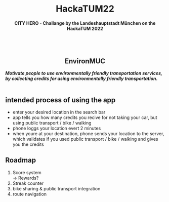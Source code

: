 <h1 align=center>HackaTUM22</h1>

<h4 align=center>CITY HERO - Challange by the Landeshauptstadt München on the HackaTUM 2022</h4>
<br>
<br>

<h2 align=center>EnvironMUC</h2>

**_Motivate people to use environmentally friendly transportation services, by collecting credits for using environmentally friendly transportation._** \
<br>

## intended process of using the app

- enter your desired location in the search bar
- app tells you how many credits you recive for not taking your car, but using public transport / bike / walking
- phone loggs your location evert 2 minutes
- when youre at your destination, phone sends your location to the server, which validates if you used public transport / bike / walking and gives you the credits

## Roadmap

1. Score system \
   -> Rewards?
1. Streak counter
1. bike sharing & public transport integration
1. route navigation

